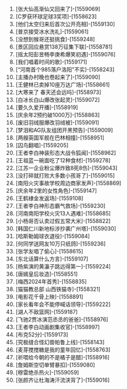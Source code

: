 
1. [张大仙高渐仙又回来了]-[1559069]
1. [C罗获环球足球3奖项]-[1558623]
1. [他们太空归来后首次公开亮相]-[1559130]
1. [普京接受冰水洗礼]-[1559061]
1. [没想到猴哥还挺挑食]-[1559248]
1. [景区回应悬赏138万征集下联]-[1558781]
1. [摇太阳彭昱畅李庚希爆笑初遇]-[1559076]
1. [我们唱着时间的歌]-[1559171]
1. [“河南首个985落户洛阳”不实]-[1558243]
1. [主播办村晚也卷起来了]-[1559090]
1. [王健林已卖掉10座万达广场]-[1558661]
1. [大寒来了 春天还会远吗]-[1558973]
1. [白冰长白山爆改张起灵]-[1559072]
1. [要久久爱开播]-[1558919]
1. [庆余年2预约破1000万]-[1558863]
1. [废旧羽绒服爆改羽绒被]-[1559091]
1. [梦泪和AG队友组团开黑预告]-[1559009]
1. [两艘英国军舰在巴林相撞]-[1558951]
1. [囚鸟翻唱]-[1559205]
1. [王者李白神装形态大战令狐闻]-[1558962]
1. [王祖蓝一碗面吃了12种食材]-[1559278]
1. [江苏一企业粉尘爆炸致8死8伤]-[1559043]
1. [没打碎就打败大多数小孩哥了]-[1559015]
1. [南阳火灾事故学校周边商家发声]-[1558869]
1. [庆余年2里的女性角色]-[1559147]
1. [王鹤棣金发返场]-[1559108]
1. [王者李白神形态霸气救场]-[1559230]
1. [河南南阳学校火灾13人遇难]-[1558685]
1. [小杨哥否认卖过假五常大米]-[1558822]
1. [韩国仁川新地标涉抄袭广州塔]-[1559030]
1. [哈斯勒姆球衣退役]-[1559084]
1. [何同学送网友10万只纸鸽]-[1559236]
1. [张学友唱了偷心]-[1558615]
1. [东北话算什么方言]-[1559107]
1. [杨紫演的黄灜子跳远得第一]-[1559224]
1. [唐嫣皇后妆造]-[1558551]
1. [梅西2024年首秀]-[1558835]
1. [猫猫教总部 山西铁猫寺]-[1558321]
1. [电影花千骨上映]-[1558891]
1. [家长看年会不能停喊话领导]-[1559222]
1. [湖人不敌篮网]-[1559187]
1. [飞驰2贾冰演范丞丞的爸爸]-[1558976]
1. [王者李白动画剧集收官]-[1558997]
1. [布克52分]-[1559173]
1. [究极缝合怪幻兽帕鲁上线]-[1558143]
1. [麦芽搅搅糖是我的童年回忆]-[1558763]
1. [祈喂给今朝的不是橘子是醋]-[1558916]
1. [詹姆斯空切单臂暴扣]-[1559080]
1. [穆雷绝杀热火]-[1559059]
1. [张颜齐让杜海涛汗流浃背了]-[1559016]